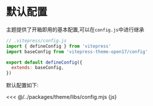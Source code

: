# 默认配置

主题提供了开箱即用的基本配置,可以在`config.js`中进行继承
```js
// .vitepress/config.js
import { defineConfig } from 'vitepress'
import baseConfig from 'vitepress-theme-open17/config'

export default defineConfig({
  extends: baseConfig,
})
```

默认配置如下:

<<< @/../packages/theme/libs/config.mjs {js}